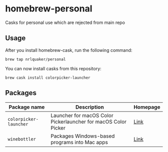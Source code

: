 # homebrew-personal

Casks for personal use which are rejected from main repo

## Usage

After you install homebrew-cask, run the following command:

`brew tap nrlquaker/personal`

You can now install casks from this repository:

`brew cask install colorpicker-launcher`

## Packages

| Package name           | Description                              | Homepage                                 |
| ---------------------- | ---------------------------------------- | ---------------------------------------- |
| `colorpicker-launcher` | Launcher for macOS Color Pickerlauncher for macOS Color Picker | [Link](https://github.com/nrlquaker/color-picker-launcher) |
| `winebottler`          | Packages Windows-based programs into Mac apps | [Link](http://winebottler.kronenberg.org) |
